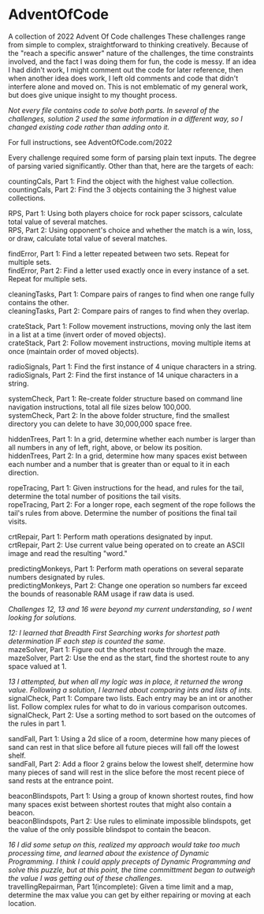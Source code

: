 # AdventOfCode
A collection of 2022 Advent Of Code challenges
These challenges range from simple to complex, straightforward to thinking creatively. Because of the "reach a specific answer" nature of the challenges,
the time constraints involved, and the fact I was doing them for fun, the code is messy. If an idea I had didn't work, I might comment out the code for later reference,
then when another idea does work, I left old comments and code that didn't interfere alone and moved on. This is not emblematic of my general work, but does 
give unique insight to my thought process.

*Not every file contains code to solve both parts. In several of the challenges, solution 2 used the same information in a different way,
so I changed existing code rather than adding onto it.*

For full instructions, see AdventOfCode.com/2022

Every challenge required some form of parsing plain text inputs. The degree of parsing varied significantly. Other than that, here are the targets of each:

countingCals, Part 1: Find the object with the highest value collection.  
countingCals, Part 2: Find the 3 objects containing the 3 highest value collections.

RPS, Part 1: Using both players choice for rock paper scissors, calculate total value of several matches.  
RPS, Part 2: Using opponent's choice and whether the match is a win, loss, or draw, calculate total value of several matches.

findError, Part 1: Find a letter repeated between two sets. Repeat for multiple sets.  
findError, Part 2: Find a letter used exactly once in every instance of a set. Repeat for multiple sets.

cleaningTasks, Part 1: Compare pairs of ranges to find when one range fully contains the other.  
cleaningTasks, Part 2: Compare pairs of ranges to find when they overlap.

crateStack, Part 1: Follow movement instructions, moving only the last item in a list at a time (invert order of moved objects).  
crateStack, Part 2: Follow movement instructions, moving multiple items at once (maintain order of moved objects).

radioSignals, Part 1: Find the first instance of 4 unique characters in a string.  
radioSignals, Part 2: Find the first instance of 14 unique characters in a string.

systemCheck, Part 1: Re-create folder structure based on command line navigation instructions, total all file sizes below 100,000.  
systemCheck, Part 2: In the above folder structure, find the smallest directory you can delete to have 30,000,000 space free.

hiddenTrees, Part 1: In a grid, determine whether each number is larger than all numbers in any of left, right, above, or below its position.  
hiddenTrees, Part 2: In a grid, determine how many spaces exist between each number and a number that is greater than or equal to it in each direction.

ropeTracing, Part 1: Given instructions for the head, and rules for the tail, determine the total number of positions the tail visits.  
ropeTracing, Part 2: For a longer rope, each segment of the rope follows the tail's rules from above. Determine the number of positions the final tail visits.

crtRepair, Part 1: Perform math operations designated by input.  
crtRepair, Part 2: Use current value being operated on to create an ASCII image and read the resulting "word."

predictingMonkeys, Part 1: Perform math operations on several separate numbers designated by rules.  
predictingMonkeys, Part 2: Change one operation so numbers far exceed the bounds of reasonable RAM usage if raw data is used.

*Challenges 12, 13 and 16 were beyond my current understanding, so I went looking for solutions.*

*12: I learned that Breadth First Searching works for shortest path determination IF each step is counted the same.*  
mazeSolver, Part 1: Figure out the shortest route through the maze.  
mazeSolver, Part 2: Use the end as the start, find the shortest route to any space valued at 1.

*13 I attempted, but when all my logic was in place, it returned the wrong value. Following a solution, I learned about comparing ints and lists of ints.*  
signalCheck, Part 1: Compare two lists. Each entry may be an int or another list. Follow complex rules for what to do in various comparison outcomes.  
signalCheck, Part 2: Use a sorting method to sort based on the outcomes of the rules in part 1.

sandFall, Part 1: Using a 2d slice of a room, determine how many pieces of sand can rest in that slice before all future pieces will fall off the lowest shelf.  
sandFall, Part 2: Add a floor 2 grains below the lowest shelf, determine how many pieces of sand will rest in the slice before the most recent piece of sand rests at the entrance point.

beaconBlindspots, Part 1: Using a group of known shortest routes, find how many spaces exist between shortest routes that might also contain a beacon.  
beaconBlindspots, Part 2: Use rules to eliminate impossible blindspots, get the value of the only possible blindspot to contain the beacon.

*16 I did some setup on this, realized my approach would take too much processing time, and learned about the existence of Dynamic Programming. I think I could apply precepts of Dynamic Programming and solve this puzzle, but at this point, the time committment began to outweigh the value I was getting out of these challenges.*  
travellingRepairman, Part 1(incomplete): Given a time limit and a map, determine the max value you can get by either repairing or moving at each location.
